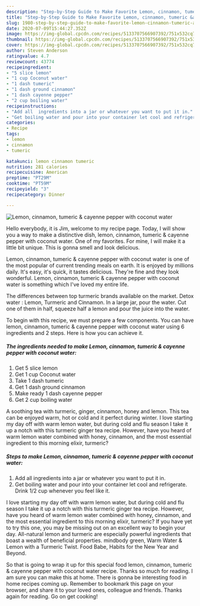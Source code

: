 ```yaml
---
description: "Step-by-Step Guide to Make Favorite Lemon, cinnamon, tumeric &amp;amp; cayenne pepper with coconut water"
title: "Step-by-Step Guide to Make Favorite Lemon, cinnamon, tumeric &amp;amp; cayenne pepper with coconut water"
slug: 1980-step-by-step-guide-to-make-favorite-lemon-cinnamon-tumeric-and-amp-cayenne-pepper-with-coconut-water
date: 2020-07-09T15:44:27.352Z
image: https://img-global.cpcdn.com/recipes/5133707566907392/751x532cq70/lemon-cinnamon-tumeric-cayenne-pepper-with-coconut-water-recipe-main-photo.jpg
thumbnail: https://img-global.cpcdn.com/recipes/5133707566907392/751x532cq70/lemon-cinnamon-tumeric-cayenne-pepper-with-coconut-water-recipe-main-photo.jpg
cover: https://img-global.cpcdn.com/recipes/5133707566907392/751x532cq70/lemon-cinnamon-tumeric-cayenne-pepper-with-coconut-water-recipe-main-photo.jpg
author: Steven Anderson
ratingvalue: 4.7
reviewcount: 43774
recipeingredient:
- "5 slice lemon"
- "1 cup Coconut water"
- "1 dash tumeric"
- "1 dash ground cinnamon"
- "1 dash cayenne pepper"
- "2 cup boiling water"
recipeinstructions:
- "Add all  ingredients into a jar or whatever you want to put it in."
- "Get boiling water and pour into your container let cool and refrigerate.  Drink 1/2 cup whenever you feel like it."
categories:
- Recipe
tags:
- lemon
- cinnamon
- tumeric

katakunci: lemon cinnamon tumeric 
nutrition: 281 calories
recipecuisine: American
preptime: "PT29M"
cooktime: "PT59M"
recipeyield: "3"
recipecategory: Dinner

---
```



![Lemon, cinnamon, tumeric &amp; cayenne pepper with coconut water](https://img-global.cpcdn.com/recipes/5133707566907392/751x532cq70/lemon-cinnamon-tumeric-cayenne-pepper-with-coconut-water-recipe-main-photo.jpg)

Hello everybody, it is Jim, welcome to my recipe page. Today, I will show you a way to make a distinctive dish, lemon, cinnamon, tumeric &amp; cayenne pepper with coconut water. One of my favorites. For mine, I will make it a little bit unique. This is gonna smell and look delicious.

Lemon, cinnamon, tumeric &amp; cayenne pepper with coconut water is one of the most popular of current trending meals on earth. It is enjoyed by millions daily. It's easy, it's quick, it tastes delicious. They're fine and they look wonderful. Lemon, cinnamon, tumeric &amp; cayenne pepper with coconut water is something which I've loved my entire life.

The differences between top turmeric brands available on the market. Detox water : Lemon, Turmeric and Cinnamon. In a large jar, pour the water. Cut one of them in half, squeeze half a lemon and pour the juice into the water.


To begin with this recipe, we must prepare a few components. You can have lemon, cinnamon, tumeric &amp; cayenne pepper with coconut water using 6 ingredients and 2 steps. Here is how you can achieve it.

<!--inarticleads1-->

##### The ingredients needed to make Lemon, cinnamon, tumeric &amp; cayenne pepper with coconut water:

1. Get 5 slice lemon
1. Get 1 cup Coconut water
1. Take 1 dash tumeric
1. Get 1 dash ground cinnamon
1. Make ready 1 dash cayenne pepper
1. Get 2 cup boiling water


A soothing tea with turmeric, ginger, cinnamon, honey and lemon. This tea can be enjoyed warm, hot or cold and it perfect during winter. I love starting my day off with warm lemon water, but during cold and flu season I take it up a notch with this turmeric ginger tea recipe. However, have you heard of warm lemon water combined with honey, cinnamon, and the most essential ingredient to this morning elixir, turmeric? 

<!--inarticleads2-->

##### Steps to make Lemon, cinnamon, tumeric &amp; cayenne pepper with coconut water:

1. Add all  ingredients into a jar or whatever you want to put it in.
1. Get boiling water and pour into your container let cool and refrigerate.  Drink 1/2 cup whenever you feel like it.


I love starting my day off with warm lemon water, but during cold and flu season I take it up a notch with this turmeric ginger tea recipe. However, have you heard of warm lemon water combined with honey, cinnamon, and the most essential ingredient to this morning elixir, turmeric? If you have yet to try this one, you may be missing out on an excellent way to begin your day. All-natural lemon and turmeric are especially powerful ingredients that boast a wealth of beneficial properties. mindbody green, Warm Water &amp; Lemon with a Turmeric Twist. Food Babe, Habits for the New Year and Beyond. 

So that is going to wrap it up for this special food lemon, cinnamon, tumeric &amp; cayenne pepper with coconut water recipe. Thanks so much for reading. I am sure you can make this at home. There is gonna be interesting food in home recipes coming up. Remember to bookmark this page on your browser, and share it to your loved ones, colleague and friends. Thanks again for reading. Go on get cooking!
